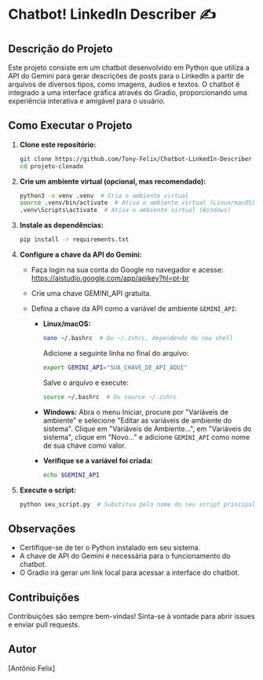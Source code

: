 # Chatbot! LinkedIn Describer ✍️

## Descrição do Projeto

Este projeto consiste em um chatbot desenvolvido em Python que utiliza a API do Gemini para gerar descrições de posts para o LinkedIn a partir de arquivos de diversos tipos, como imagens, áudios e textos. O chatbot é integrado a uma interface gráfica através do Gradio, proporcionando uma experiência interativa e amigável para o usuário.

## Como Executar o Projeto

1.  **Clone este repositório:**

    ```bash
    git clone https://github.com/Tony-Felix/Chatbot-LinkedIn-Describer
    cd projeto-clonado
    ```

2.  **Crie um ambiente virtual (opcional, mas recomendado):**

    ```bash
    python3 -m venv .venv  # Cria o ambiente virtual
    source .venv/bin/activate  # Ativa o ambiente virtual (Linux/macOS)
    .venv\Scripts\activate  # Ativa o ambiente virtual (Windows)
    ```

3.  **Instale as dependências:**

    ```bash
    pip install -r requirements.txt
    ```

4.  **Configure a chave da API do Gemini:**

    *   Faça login na sua conta do Google no navegador e acesse: <https://aistudio.google.com/app/apikey?hl=pt-br>
    *   Crie uma chave GEMINI\_API gratuita.
    *   Defina a chave da API como a variável de ambiente `GEMINI_API`:

        *   **Linux/macOS:**
            ```bash
            nano ~/.bashrc  # Ou ~/.zshrc, dependendo do seu shell
            ```
            Adicione a seguinte linha no final do arquivo:
            ```bash
            export GEMINI_API="SUA_CHAVE_DE_API_AQUI"
            ```
            Salve o arquivo e execute:
            ```bash
            source ~/.bashrc  # Ou source ~/.zshrc
            ```

        *   **Windows:**
            Abra o menu Iniciar, procure por "Variáveis de ambiente" e selecione "Editar as variáveis de ambiente do sistema". Clique em "Variáveis de Ambiente...", em "Variáveis do sistema", clique em "Novo..." e adicione `GEMINI_API` como nome de sua chave como valor.

        *   **Verifique se a variável foi criada:**
            ```bash
            echo $GEMINI_API
            ```

5.  **Execute o script:**

    ```bash
    python seu_script.py  # Substitua pelo nome do seu script principal
    ```

## Observações

*   Certifique-se de ter o Python instalado em seu sistema.
*   A chave de API do Gemini é necessária para o funcionamento do chatbot.
*   O Gradio irá gerar um link local para acessar a interface do chatbot.

## Contribuições

Contribuições são sempre bem-vindas! Sinta-se à vontade para abrir issues e enviar pull requests.

## Autor

[Antônio Felix]